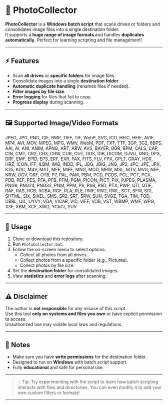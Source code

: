 # 📸 PhotoCollector

**PhotoCollector** is a **Windows batch script** that scans drives or folders and consolidates image files into a single destination folder.  
It supports a **huge range of image formats** and handles **duplicates automatically**. Perfect for learning scripting and file management!  

---

## ⚡ Features
- Scan **all drives** or **specific folders** for image files.  
- Consolidate images into a single **destination folder**.  
- **Automatic duplicate handling** (renames files if needed).  
- **Filter images by file size**.  
- **Error logging** for files that fail to copy.  
- **Progress display** during scanning.  

---

## 🖼️ Supported Image/Video Formats
JPEG, JPG, PNG, GIF, BMP, TIFF, TIF, WebP, SVG, ICO, HEIC, HEIF, AVIF, MP4, AVI, MOV, MPEG, MPG, WMV, WebM, PDF, TXT, TTF, 3GP, 3G2, 8BPS, AAI, AI, ANI, ANIM, APNG, ART, ARW, AVS, BAYER, BGR, BPM, CALS, CAP, CIN, CMT, CR2, CR3, CRW, CUR, CUT, DDS, DIB, DICOM, DJVU, DNG, DPX, DRF, EMF, EPID, EPS, ERF, EXR, FAX, FITS, FLV, FPX, GPLT, GRAY, HDR, HRZ, ICON, IFF, ILBM, IMG, INDD, IPL, JBG, JBIG, JNG, JP2, JPC, JPE, JPX, K25, KDC, M4V, MAT, MEF, MIFF, MNG, MOD, MRW, MSL, MTV, MVG, NEF, NRW, OGV, ORF, OTB, P7, PAL, PAM, PBM, PCD, PCDS, PCL, PCT, PCX, PDB, PEF, PES, PFA, PFB, PFM, PGM, PICON, PICT, PIX, PJPEG, PLASMA, PNG8, PNG24, PNG32, PNM, PPM, PS, PSB, PSD, PTX, PWP, QTI, QTIF, RAF, RAS, RGB, RGBA, RGF, RLA, RLE, RMF, RW2, RWL, SCT, SFW, SGI, SHTML, SIX, SIXEL, SMS, SR2, SRF, SRW, SUN, SVGZ, TGA, TIM, TOD, UBRL, UIL, UYVY, VDA, VICAR, VID, VIFF, VOB, VST, WBMP, WMF, WPG, X3F, XBM, XCF, XWD, YCbCr, YUV

---

## 🚀 Usage
1. Clone or download this repository.  
2. Run `PhotoCollector.bat`.  
3. Follow the on-screen menu to select options:  
   - Collect all photos from all drives.  
   - Collect photos from a specific folder (e.g., Pictures).  
   - Collect photos by file size.  
4. Set the **destination folder** for consolidated images.  
5. View **statistics** and **error logs** after scanning.  

---

## ⚠️ Disclaimer
The author is **not responsible** for any misuse of this script.  
Use this tool **only on systems and files you own** or have explicit permission to access.  
Unauthorized use may violate local laws and regulations.  

---

## 📝 Notes
- Make sure you have **write permissions** for the destination folder.  
- Designed to run on **Windows** with batch script support.  
- Fully **educational** and safe for personal use.  

---

> 💡 Tip: Try experimenting with the script to learn how batch scripting interacts with files and directories. You can even modify it to add your own custom filters or formats!

---
